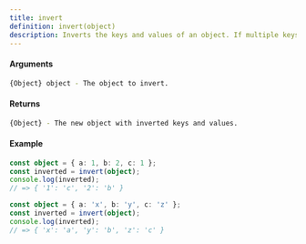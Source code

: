 ```yaml
---
title: invert
definition: invert(object)
description: Inverts the keys and values of an object. If multiple keys have the same value,
---
```



#### Arguments


```bash
{Object} object - The object to invert.
```


#### Returns


```bash
{Object} - The new object with inverted keys and values.
```


#### Example


```ts
const object = { a: 1, b: 2, c: 1 };
const inverted = invert(object);
console.log(inverted);
// => { '1': 'c', '2': 'b' }

const object = { a: 'x', b: 'y', c: 'z' };
const inverted = invert(object);
console.log(inverted);
// => { 'x': 'a', 'y': 'b', 'z': 'c' }
```